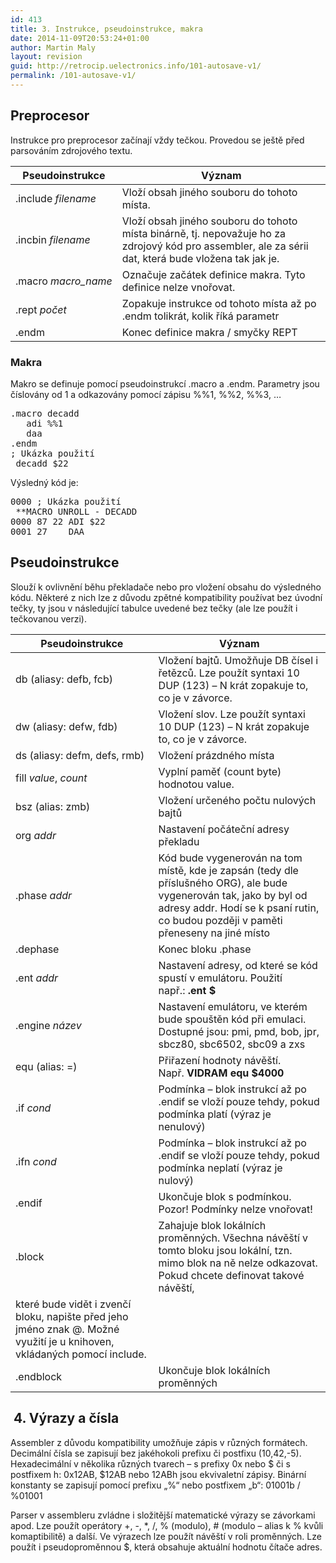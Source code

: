 ```yaml
---
id: 413
title: 3. Instrukce, pseudoinstrukce, makra
date: 2014-11-09T20:53:24+01:00
author: Martin Maly
layout: revision
guid: http://retrocip.uelectronics.info/101-autosave-v1/
permalink: /101-autosave-v1/
---
```

## Preprocesor

Instrukce pro preprocesor začínají vždy tečkou. Provedou se ještě před parsováním zdrojového textu.

| Pseudoinstrukce     | Význam                                                                                                                                                |
| ------------------- | ----------------------------------------------------------------------------------------------------------------------------------------------------- |
| .include _filename_ | Vloží obsah jiného souboru do tohoto místa.                                                                                                           |
| .incbin _filename_  | Vloží obsah jiného souboru do tohoto místa binárně, tj. nepovažuje ho za zdrojový kód pro assembler, ale za sérii dat, která bude vložena tak jak je. |
| .macro _macro_name_ | Označuje začátek definice makra. Tyto definice nelze vnořovat.                                                                                        |
| .rept _počet_       | Zopakuje instrukce od tohoto místa až po .endm tolikrát, kolik říká parametr                                                                          |
| .endm               | Konec definice makra / smyčky REPT                                                                                                                    |

### Makra

Makro se definuje pomocí pseudoinstrukcí .macro a .endm. Parametry jsou číslovány od 1 a odkazovány pomocí zápisu %%1, %%2, %%3, …

<pre>.macro decadd
   adi %%1
   daa
.endm
; Ukázka použití
 decadd $22</pre>

Výsledný kód je:

<pre>0000 ; Ukázka použití 
 **MACRO UNROLL - DECADD
0000 87 22 ADI $22 
0001 27    DAA</pre>

## Pseudoinstrukce

Slouží k ovlivnění běhu překladače nebo pro vložení obsahu do výsledného kódu. Některé z nich lze z důvodu zpětné kompatibility používat bez úvodní tečky, ty jsou v následující tabulce uvedené bez tečky (ale lze použít i tečkovanou verzi).

| Pseudoinstrukce              | Význam                                                                                                                                                                                                                                                                                  |
| ---------------------------- | --------------------------------------------------------------------------------------------------------------------------------------------------------------------------------------------------------------------------------------------------------------------------------------- |
| db (aliasy: defb, fcb)       | Vložení bajtů. Umožňuje DB čísel i řetězců. Lze použít syntaxi 10 DUP (123) – N krát zopakuje to, co je v závorce.                                                                                                                                                                      |
| dw (aliasy: defw, fdb)       | Vložení slov. Lze použít syntaxi 10 DUP (123) – N krát zopakuje to, co je v závorce.                                                                                                                                                                                                    |
| ds (aliasy: defm, defs, rmb) | Vložení prázdného místa                                                                                                                                                                                                                                                                 |
| fill _value_, _count_        | Vyplní paměť (count byte) hodnotou value.                                                                                                                                                                                                                                               |
| bsz (alias: zmb)             | Vložení určeného počtu nulových bajtů                                                                                                                                                                                                                                                   |
| org _addr_                   | Nastavení počáteční adresy překladu                                                                                                                                                                                                                                                     |
| .phase _addr_                | Kód bude vygenerován na tom místě, kde je zapsán (tedy dle příslušného ORG), ale bude vygenerován tak, jako by byl od adresy addr. Hodí se k psaní rutin, co budou později v paměti přeneseny na jiné místo                                                                             |
| .dephase                     | Konec bloku .phase                                                                                                                                                                                                                                                                      |
| .ent _addr_                  | Nastavení adresy, od které se kód spustí v emulátoru. Použití např.: **.ent $**                                                                                                                                                                                                         |
| .engine _název_              | Nastavení emulátoru, ve kterém bude spouštěn kód při emulaci. Dostupné jsou: pmi, pmd, bob, jpr, sbcz80, sbc6502, sbc09 a zxs                                                                                                                                                           |
| equ (alias: =)               | Přiřazení hodnoty návěští. Např. **VIDRAM equ $4000**                                                                                                                                                                                                                                   |
| .if _cond_                   | Podmínka – blok instrukcí až po .endif se vloží pouze tehdy, pokud podmínka platí (výraz je nenulový)                                                                                                                                                                                   |
| .ifn _cond_                  | Podmínka – blok instrukcí až po .endif se vloží pouze tehdy, pokud podmínka neplatí (výraz je nulový)                                                                                                                                                                                   |
| .endif                       | Ukončuje blok s podmínkou. Pozor! Podmínky nelze vnořovat!                                                                                                                                                                                                                              |
| .block                       | Zahajuje blok lokálních proměnných. Všechna návěští v tomto bloku jsou lokální, tzn. mimo blok na ně nelze odkazovat. Pokud chcete definovat takové návěští,  
které bude vidět i zvenčí bloku, napište před jeho jméno znak @. Možné využití je u knihoven, vkládaných pomocí include. |
| .endblock                    | Ukončuje blok lokálních proměnných                                                                                                                                                                                                                                                      |

##  4. Výrazy a čísla

Assembler z důvodu kompatibility umožňuje zápis v různých formátech. Decimální čísla se zapisují bez jakéhokoli prefixu či postfixu (10,42,-5). Hexadecimální v několika různých tvarech – s prefixy 0x nebo $ či s postfixem h: 0x12AB, $12AB nebo 12ABh jsou ekvivaletní zápisy. Binární konstanty se zapisují pomocí prefixu „%“ nebo postfixem „b“: 01001b / %01001

Parser v assembleru zvládne i složitější matematické výrazy se závorkami apod. Lze použít operátory +, -, *, /, % (modulo), # (modulo – alias k % kvůli komaptibilitě) a další. Ve výrazech lze použít návěští v roli proměnných. Lze použít i pseudoproměnnou $, která obsahuje aktuální hodnotu čítače adres.